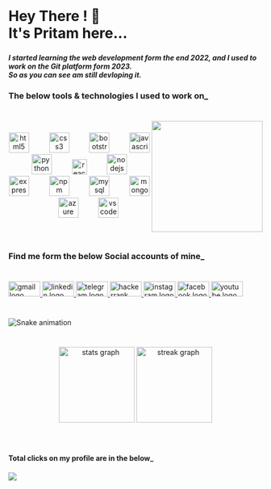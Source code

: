 <br clear="both">

<h1 align="left">Hey There ! 👋 <br>It's Pritam here...</h1>

###

<h5 align="left">I started learning the web development form the end 2022, and I used to work on the Git platform form 2023. <br>So as you can see am still devloping it.</h5>

###
<h3 align="left">The below tools & technologies I used to work on_</h3>

###

<br clear="both">

<img align="right" height="220" src="https://static.wixstatic.com/media/2be1ce_864567900845418ebfd61e297637464d~mv2.gif"  />

###

<div align="center">
  <img src="https://cdn.jsdelivr.net/gh/devicons/devicon/icons/html5/html5-plain.svg" height="40" alt="html5 logo"  />
  <img width="32" />
  <img src="https://cdn.jsdelivr.net/gh/devicons/devicon/icons/css3/css3-plain.svg" height="40" alt="css3 logo"  />
  <img width="32" />
  <img src="https://cdn.jsdelivr.net/gh/devicons/devicon/icons/bootstrap/bootstrap-original.svg" height="40" alt="bootstrap logo"  />
  <img width="32" />
  <img src="https://cdn.jsdelivr.net/gh/devicons/devicon/icons/javascript/javascript-original.svg" height="40" alt="javascript logo"  />
  <img width="32" />
  <img src="https://cdn.jsdelivr.net/gh/devicons/devicon/icons/python/python-original.svg" height="40" alt="python logo"  />
  <img width="32" />
  <img src="https://cdn.jsdelivr.net/gh/devicons/devicon/icons/react/react-original.svg" height="30" alt="react logo"  />
  <img width="32" />
  <img src="https://cdn.jsdelivr.net/gh/devicons/devicon/icons/nodejs/nodejs-plain.svg" height="40" alt="nodejs logo"  />
  <img width="32" />
  <img src="https://cdn.jsdelivr.net/gh/devicons/devicon/icons/express/express-original.svg" height="40" alt="express logo"  />
  <img width="32" />
  <img src="https://cdn.jsdelivr.net/gh/devicons/devicon/icons/npm/npm-original-wordmark.svg" height="40" alt="npm logo"  />
  <img width="32" />
  <img src="https://cdn.jsdelivr.net/gh/devicons/devicon/icons/mysql/mysql-original-wordmark.svg" height="40" alt="mysql logo"  />
  <img width="32" />
  <img src="https://cdn.jsdelivr.net/gh/devicons/devicon/icons/mongodb/mongodb-plain-wordmark.svg" height="40" alt="mongodb logo"  />
  <img width="32" />
  <img src="https://cdn.jsdelivr.net/gh/devicons/devicon/icons/azure/azure-original-wordmark.svg" height="40" alt="azure logo"  />
  <img width="32" />
  <img src="https://cdn.jsdelivr.net/gh/devicons/devicon/icons/vscode/vscode-original.svg" height="40" alt="vscode logo"  />
</div>

###

<br clear="both">

<h3 align="left">Find me form the below Social accounts of mine_</h3>

###

<br clear="both">

<div align="left">
  <a href="mailto:pd.pritamdas19@gmail.com" target="_blank">
    <img src="https://raw.githubusercontent.com/maurodesouza/profile-readme-generator/master/src/assets/icons/social/gmail/default.svg" width="63" height="30" alt="gmail logo"  />
  </a>
  <a href="https://www.linkedin.com/in/pritam19-d/" target="_blank">
    <img src="https://raw.githubusercontent.com/maurodesouza/profile-readme-generator/master/src/assets/icons/social/linkedin/default.svg" width="63" height="30" alt="linkedin logo"  />
  </a>
  <a href="@pritam19.d" target="_blank">
    <img src="https://raw.githubusercontent.com/maurodesouza/profile-readme-generator/master/src/assets/icons/social/telegram/default.svg" width="63" height="30" alt="telegram logo"  />
  </a>
  <a href="https://www.hackerrank.com/pritamdas1982000" target="_blank">
    <img src="https://raw.githubusercontent.com/maurodesouza/profile-readme-generator/master/src/assets/icons/social/hackerrank/default.svg" width="63" height="30" alt="hackerrank logo"  />
  </a>
  <a href="https://instagram.com/pritam19.d" target="_blank">
    <img src="https://raw.githubusercontent.com/maurodesouza/profile-readme-generator/master/src/assets/icons/social/instagram/default.svg" width="63" height="30" alt="instagram logo"  />
  </a>
  <a href="https://facebook.com/pritam19.d" target="_blank">
    <img src="https://raw.githubusercontent.com/maurodesouza/profile-readme-generator/master/src/assets/icons/social/facebook/default.svg" width="63" height="30" alt="facebook logo"  />
  </a>
  <a href="https://www.youtube.com/@pritam19.d" target="_blank">
    <img src="https://raw.githubusercontent.com/maurodesouza/profile-readme-generator/master/src/assets/icons/social/youtube/default.svg" width="63" height="30" alt="youtube logo"  />
  </a>
</div>

###

<br clear="both">

<img src="https://raw.githubusercontent.com/pritam19-d/pritam19-d/output/snake.svg" alt="Snake animation" />

###

<br clear="both">

<div align="center">
  <img src="https://github-readme-stats.vercel.app/api?username=pritam19-d&hide_title=false&hide_rank=false&show_icons=true&include_all_commits=true&count_private=true&disable_animations=false&theme=chartreuse-dark&locale=en&hide_border=false&order=1" height="150" alt="stats graph"  />
  <img src="https://streak-stats.demolab.com?user=pritam19-d&locale=en&mode=daily&theme=chartreuse-dark&hide_border=false&border_radius=5&order=3" height="150" alt="streak graph"  />
</div>

###

<br clear="both">

<h4 align ="left">Total clicks on my profile are in the below_<h4>
<div align="left">
  <img src="https://profile-counter.glitch.me/pritam19-d/count.svg?"  />
</div>

###
